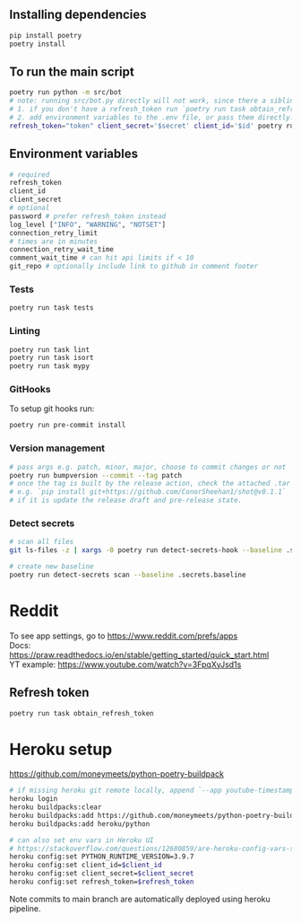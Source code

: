 ## Installing dependencies
```bash
pip install poetry
poetry install
```

## To run the main script
```bash
poetry run python -m src/bot
# note: running src/bot.py directly will not work, since there a sibling modules which rely on each other (src.utils imports src.data)
# 1. if you don't have a refresh_token run `poetry run task obtain_refresh_token`
# 2. add environment variables to the .env file, or pass them directly. e.g.
refresh_token="token" client_secret='$secret' client_id='$id' poetry run python -m src/bot
```

## Environment variables
```bash
# required
refresh_token
client_id
client_secret
# optional
password # prefer refresh_token instead
log_level ["INFO", "WARNING", "NOTSET"]
connection_retry_limit
# times are in minutes
connection_retry_wait_time
comment_wait_time # can hit api limits if < 10
git_repo # optionally include link to github in comment footer
```

### Tests
```bash
poetry run task tests
```

### Linting
```bash
poetry run task lint
poetry run task isort
poetry run task mypy
```

### GitHooks
To setup git hooks run:
```bash
poetry run pre-commit install
```

### Version management
```bash
# pass args e.g. patch, minor, major, choose to commit changes or not
poetry run bumpversion --commit --tag patch
# once the tag is built by the release action, check the attached .tar is installable.
# e.g. `pip install git+https://github.com/ConorSheehan1/shot@v0.1.1`
# if it is update the release draft and pre-release state.
```
### Detect secrets
```bash
# scan all files
git ls-files -z | xargs -0 poetry run detect-secrets-hook --baseline .secrets.baseline

# create new baseline
poetry run detect-secrets scan --baseline .secrets.baseline
```

# Reddit
To see app settings, go to https://www.reddit.com/prefs/apps  
Docs: https://praw.readthedocs.io/en/stable/getting_started/quick_start.html  
YT example: https://www.youtube.com/watch?v=3FpqXyJsd1s

## Refresh token
```bash
poetry run task obtain_refresh_token
```

# Heroku setup
https://github.com/moneymeets/python-poetry-buildpack
```bash
# if missing heroku git remote locally, append `--app youtube-timestamp-reddit-bot`
heroku login
heroku buildpacks:clear
heroku buildpacks:add https://github.com/moneymeets/python-poetry-buildpack.git
heroku buildpacks:add heroku/python

# can also set env vars in Heroku UI
# https://stackoverflow.com/questions/12680859/are-heroku-config-vars-safe-for-sensitive-information
heroku config:set PYTHON_RUNTIME_VERSION=3.9.7
heroku config:set client_id=$client_id
heroku config:set client_secret=$client_secret
heroku config:set refresh_token=$refresh_token
```

Note commits to main branch are automatically deployed using heroku pipeline.
